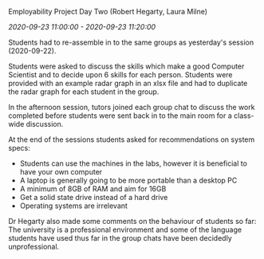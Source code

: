 Employability Project Day Two (Robert Hegarty, Laura Milne)

_2020-09-23 11:00:00 - 2020-09-23 11:20:00_

Students had to re-assemble in to the same groups as yesterday's session (2020-09-22).

Students were asked to discuss the skills which make a good Computer Scientist and to decide upon 6 skills for each person. Students were provided with an example radar graph in an xlsx file and had to duplicate the radar graph for each student in the group.

In the afternoon session, tutors joined each group chat to discuss the work completed before students were sent back in to the main room for a class-wide discussion.

At the end of the sessions students asked for recommendations on system specs:

* Students can use the machines in the labs, however it is beneficial to have your own computer  
* A laptop is generally going to be more portable than a desktop PC  
* A minimum of 8GB of RAM and aim for 16GB  
* Get a solid state drive instead of a hard drive  
* Operating systems are irrelevant  

Dr Hegarty also made some comments on the behaviour of students so far: The university is a professional environment and some of the language students have used thus far in the group chats have been decidedly unprofessional.
